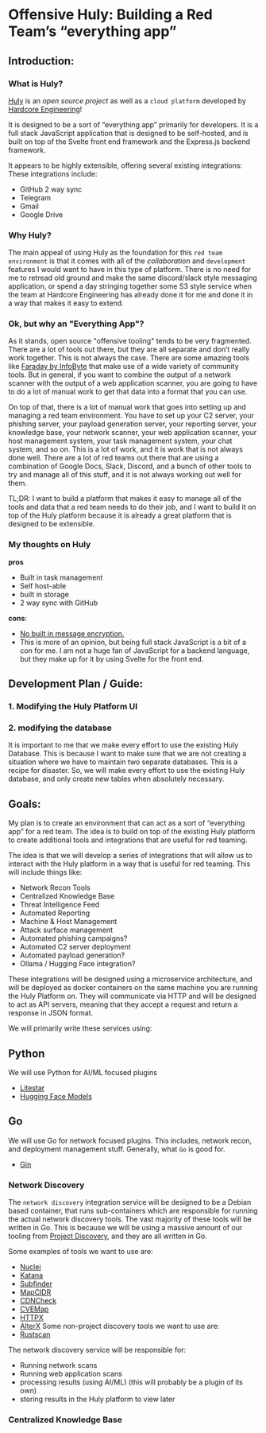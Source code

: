# Offensive Huly: Building a Red Team’s “everything app”

## Introduction:

### What is Huly?

[Huly](https://huly.io/) is an *open source project* as well as a `cloud platform` developed by [Hardcore Engineering](https://hardcoreeng.com/)!

It is designed to be a sort of “everything app” primarily for developers. It is a full stack JavaScript application that is designed to be self-hosted, and is built on top of the Svelte front end framework and the Express.js backend framework.

It appears to be highly extensible, offering several existing integrations:
These integrations include:
- GitHub 2 way sync
- Telegram
- Gmail
- Google Drive 


### Why Huly?
The main appeal of using Huly as the foundation for this `red team environment` is that it comes with all of the *collaboration* and `development` features I would want to have in this type of platform. There is no need for me to retread old ground and make the same discord/slack style messaging application, or spend a day stringing together some S3 style service when the team at Hardcore Engineering has already done it for me and done it in a way that makes it easy to extend.

### Ok, but why an "Everything App"?
As it stands, open source "offensive tooling" tends to be very fragmented. There are a lot of tools out there, but they are all separate and don’t really work together. This is not always the case. There are some amazing tools like [Faraday by InfoByte](https://github.com/infobyte/faraday) that make use of a wide variety of community tools. But in general, if you want to combine the output of a network scanner with the output of a web application scanner, you are going to have to do a lot of manual work to get that data into a format that you can use.

On top of that, there is a lot of manual work that goes into setting up and managing a red team environment. You have to set up your C2 server, your phishing server, your payload generation server, your reporting server, your knowledge base, your network scanner, your web application scanner, your host management system, your task management system, your chat system, and so on. This is a lot of work, and it is work that is not always done well. There are a lot of red teams out there that are using a combination of Google Docs, Slack, Discord, and a bunch of other tools to try and manage all of this stuff, and it is not always working out well for them.

TL;DR: I want to build a platform that makes it easy to manage all of the tools and data that a red team needs to do their job, and I want to build it on top of the Huly platform because it is already a great platform that is designed to be extensible.

### My thoughts on Huly

**pros**

- Built in task management
- Self host-able
- built in storage
- 2 way sync with GitHub

**cons**:

- [No built in message encryption.](https://x.com/huly_io/status/1802734334132060528)
- This is more of an opinion, but being full stack JavaScript is a bit of a con for me. I am not a huge fan of JavaScript for a backend language, but they make up for it by using Svelte for the front end.


## Development Plan / Guide:

### 1. Modifying the Huly Platform UI
### 2. modifying the database
It is important to me that we make every effort to use the existing Huly Database. This is because I want to make sure that we are not creating a situation where we have to maintain two separate databases. This is a recipe for disaster. So, we will make every effort to use the existing Huly database, and only create new tables when absolutely necessary.


## Goals:

My plan is to create an environment that can act as a sort of “everything app” for a red team. The idea is to build on top of the existing Huly platform to create additional tools and integrations that are useful for red teaming.

The idea is that we will develop a series of integrations that will allow us to interact with the Huly platform in a way that is useful for red teaming. This will include things like:
- Network Recon Tools
- Centralized Knowledge Base
- Threat Intelligence Feed
- Automated Reporting
- Machine & Host Management
- Attack surface management
- Automated phishing campaigns?
- Automated C2 server deployment
- Automated payload generation?
- Ollama / Hugging Face integration?

These integrations will be designed using a microservice architecture, and will be deployed as docker containers on the same machine you are running the Huly Platform on.
They will communicate via HTTP and will be designed to act as API servers, meaning that they accept a request and return a response in JSON format.

We will primarily write these services using:

## Python
We will use Python for AI/ML focused plugins
- [Litestar](https://litestar.io/)
- [Hugging Face Models](https://huggingface.co/)

## Go
We will use Go for network focused plugins. This includes, network recon, and deployment management stuff. Generally, what `Go` is good for.
- [Gin](https://gin-gonic.com/)

### Network Discovery 
The `network discovery` integration service will be designed to be a Debian based container, that runs sub-containers which are responsible for running the actual network discovery tools. The vast majority of these tools will be written in Go. This is because we will be using a massive amount of our tooling from [Project Discovery](https://projectdiscovery.io/), and they are all written in Go. 

Some examples of tools we want to use are:
- [Nuclei](https://github.com/projectdiscovery/nuclei)
- [Katana](https://github.com/projectdiscovery/katana)
- [Subfinder](https://github.com/projectdiscovery/subfinder)
- [MapCIDR](https://github.com/projectdiscovery/mapcidr)
- [CDNCheck](https://github.com/projectdiscovery/cdncheck)
- [CVEMap](https://github.com/projectdiscovery/cvemap)
- [HTTPX](https://github.com/projectdiscovery/httpx)
- [AlterX](https://github.com/projectdiscovery/alterx)
Some non-project discovery tools we want to use are:
- [Rustscan](https://github.com/RustScan/RustScan)

The network discovery service will be responsible for:
- Running network scans
- Running web application scans
- processing results (using AI/ML) (this will probably be a plugin of its own)
- storing results in the Huly platform to view later


### Centralized Knowledge Base